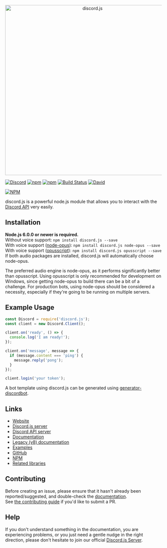 <p align="center">
  <a href="https://hydrabolt.github.io/discord.js">
    <img alt="discord.js" src="http://i.imgur.com/StEGtEh.png" width="546"><br />
  </a>
</p>

[![Discord](https://discordapp.com/api/guilds/222078108977594368/embed.png)](https://discord.gg/bRCvFy9)
[![npm](https://img.shields.io/npm/v/discord.js.svg?maxAge=3600)](https://www.npmjs.com/package/discord.js)
[![npm](https://img.shields.io/npm/dt/discord.js.svg?maxAge=3600)](https://www.npmjs.com/package/discord.js)
[![Build Status](https://travis-ci.org/hydrabolt/discord.js.svg)](https://travis-ci.org/hydrabolt/discord.js)
[![David](https://img.shields.io/david/hydrabolt/discord.js.svg?maxAge=3600)](https://david-dm.org/hydrabolt/discord.js)

[![NPM](https://nodei.co/npm/discord.js.png?downloads=true&stars=true)](https://nodei.co/npm/discord.js/)

discord.js is a powerful node.js module that allows you to interact with the [Discord API](https://discordapp.com/developers/docs/intro) very easily.

## Installation
**Node.js 6.0.0 or newer is required.**  
Without voice support: `npm install discord.js --save`  
With voice support ([node-opus](https://www.npmjs.com/package/node-opus)): `npm install discord.js node-opus --save`  
With voice support ([opusscript](https://www.npmjs.com/package/opusscript)): `npm install discord.js opusscript --save`  
If both audio packages are installed, discord.js will automatically choose node-opus.

The preferred audio engine is node-opus, as it performs significantly better than opusscript.
Using opusscript is only recommended for development on Windows, since getting node-opus to build there can be a bit of a challenge.
For production bots, using node-opus should be considered a necessity, especially if they're going to be running on multiple servers.

## Example Usage
```js
const Discord = require('discord.js');
const client = new Discord.Client();

client.on('ready', () => {
  console.log('I am ready!');
});

client.on('message', message => {
  if (message.content === 'ping') {
    message.reply('pong');
  }
});

client.login('your token');
```

A bot template using discord.js can be generated using [generator-discordbot](https://www.npmjs.com/package/generator-discordbot).

## Links
* [Website](http://hydrabolt.github.io/discord.js/)
* [Discord.js server](https://discord.gg/bRCvFy9)
* [Discord API server](https://discord.gg/rV4BwdK)
* [Documentation](http://hydrabolt.github.io/discord.js/#!/docs/tag/master)
* [Legacy (v8) documentation](http://discordjs.readthedocs.io/en/8.2.0/docs_client.html)
* [Examples](https://github.com/hydrabolt/discord.js/tree/master/docs/custom/examples)
* [GitHub](https://github.com/hydrabolt/discord.js)
* [NPM](https://www.npmjs.com/package/discord.js)
* [Related libraries](https://discordapi.com/unofficial/libs.html)

## Contributing
Before creating an issue, please ensure that it hasn't already been reported/suggested, and double-check the
[documentation](http://hydrabolt.github.io/discord.js/#!/docs/tag/master).  
See [the contributing guide](CONTRIBUTING.md) if you'd like to submit a PR.

## Help
If you don't understand something in the documentation, you are experiencing problems, or you just need a gentle
nudge in the right direction, please don't hesitate to join our official [Discord.js Server](https://discord.gg/bRCvFy9).
